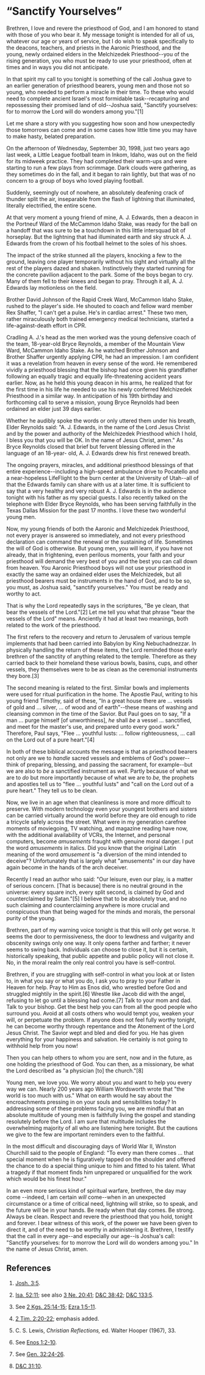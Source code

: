 # “Sanctify Yourselves”

Brethren, I love and revere the priesthood of God, and I am honored to stand
with those of you who bear it. My message tonight is intended for all of us,
whatever our age or years of service, but I do wish to speak specifically to
the deacons, teachers, and priests in the Aaronic Priesthood, and the young,
newly ordained elders in the Melchizedek Priesthood--you of the rising
generation, you who must be ready to use your priesthood, often at times and
in ways you did not anticipate.

In that spirit my call to you tonight is something of the call Joshua gave to
an earlier generation of priesthood bearers, young men and those not so young,
who needed to perform a miracle in their time. To these who would need to
complete ancient Israel's most formidable task--recapturing and repossessing
their promised land of old--Joshua said, "Sanctify yourselves: for to morrow
the Lord will do wonders among you."[1]

Let me share a story with you suggesting how soon and how unexpectedly those
tomorrows can come and in some cases how little time you may have to make
hasty, belated preparation.

On the afternoon of Wednesday, September 30, 1998, just two years ago last
week, a Little League football team in Inkom, Idaho, was out on the field for
its midweek practice. They had completed their warm-ups and were starting to
run a few plays from scrimmage. Dark clouds were gathering, as they sometimes
do in the fall, and it began to rain lightly, but that was of no concern to a
group of boys who loved playing football.

Suddenly, seemingly out of nowhere, an absolutely deafening crack of thunder
split the air, inseparable from the flash of lightning that illuminated,
literally electrified, the entire scene.

At that very moment a young friend of mine, A. J. Edwards, then a deacon in
the Portneuf Ward of the McCammon Idaho Stake, was ready for the ball on a
handoff that was sure to be a touchdown in this little intersquad bit of
horseplay. But the lightning that had illuminated earth and sky struck A. J.
Edwards from the crown of his football helmet to the soles of his shoes.

The impact of the strike stunned all the players, knocking a few to the
ground, leaving one player temporarily without his sight and virtually all the
rest of the players dazed and shaken. Instinctively they started running for
the concrete pavilion adjacent to the park. Some of the boys began to cry.
Many of them fell to their knees and began to pray. Through it all, A. J.
Edwards lay motionless on the field.

Brother David Johnson of the Rapid Creek Ward, McCammon Idaho Stake, rushed to
the player's side. He shouted to coach and fellow ward member Rex Shaffer, "I
can't get a pulse. He's in cardiac arrest." These two men, rather miraculously
both trained emergency medical technicians, started a life-against-death
effort in CPR.

Cradling A. J.'s head as the men worked was the young defensive coach of the
team, 18-year-old Bryce Reynolds, a member of the Mountain View Ward, McCammon
Idaho Stake. As he watched Brother Johnson and Brother Shaffer urgently
applying CPR, he had an impression. I am confident it was a revelation from
heaven in every sense of the word. He remembered vividly a priesthood blessing
that the bishop had once given his grandfather following an equally tragic and
equally life-threatening accident years earlier. Now, as he held this young
deacon in his arms, he realized that for the first time in his life he needed
to use his newly conferred Melchizedek Priesthood in a similar way. In
anticipation of his 19th birthday and forthcoming call to serve a mission,
young Bryce Reynolds had been ordained an elder just 39 days earlier.

Whether he audibly spoke the words or only uttered them under his breath,
Elder Reynolds said: "A. J. Edwards, in the name of the Lord Jesus Christ and
by the power and authority of the Melchizedek Priesthood which I hold, I bless
you that you will be OK. In the name of Jesus Christ, amen." As Bryce Reynolds
closed that brief but fervent blessing offered in the language of an 18-year-
old, A. J. Edwards drew his first renewed breath.

The ongoing prayers, miracles, and additional priesthood blessings of that
entire experience--including a high-speed ambulance drive to Pocatello and a
near-hopeless LifeFlight to the burn center at the University of Utah--all of
that the Edwards family can share with us at a later time. It is sufficient to
say that a very healthy and very robust A. J. Edwards is in the audience
tonight with his father as my special guests. I also recently talked on the
telephone with Elder Bryce Reynolds, who has been serving faithfully in the
Texas Dallas Mission for the past 17 months. I love these two wonderful young
men.

Now, my young friends of both the Aaronic and Melchizedek Priesthood, not
every prayer is answered so immediately, and not every priesthood declaration
can command the renewal or the sustaining of life. Sometimes the will of God
is otherwise. But young men, you will learn, if you have not already, that in
frightening, even perilous moments, your faith and your priesthood will demand
the very best of you and the best you can call down from heaven. You Aaronic
Priesthood boys will not use your priesthood in exactly the same way an
ordained elder uses the Melchizedek, but all priesthood bearers must be
instruments in the hand of God, and to be so, you must, as Joshua said,
"sanctify yourselves." You must be ready and worthy to act.

That is why the Lord repeatedly says in the scriptures, "Be ye clean, that
bear the vessels of the Lord."[2] Let me tell you what that phrase "bear the
vessels of the Lord" means. Anciently it had at least two meanings, both
related to the work of the priesthood.

The first refers to the recovery and return to Jerusalem of various temple
implements that had been carried into Babylon by King Nebuchadnezzar. In
physically handling the return of these items, the Lord reminded those early
brethren of the sanctity of anything related to the temple. Therefore as they
carried back to their homeland these various bowls, basins, cups, and other
vessels, they themselves were to be as clean as the ceremonial instruments
they bore.[3]

The second meaning is related to the first. Similar bowls and implements were
used for ritual purification in the home. The Apostle Paul, writing to his
young friend Timothy, said of these, "In a great house there are ... vessels of
gold and ... silver, ... of wood and of earth"--these means of washing and
cleansing common in the time of the Savior. But Paul goes on to say, "If a man
... purge himself [of unworthiness], _he_ shall _be_ a vessel ... sanctified, and
meet for the master's use, and prepared unto every good work." Therefore, Paul
says, "Flee ... youthful lusts: ... follow righteousness, ... call on the Lord out
of a pure heart."[4]

In both of these biblical accounts the message is that as priesthood bearers
not only are we to _handle_ sacred vessels and emblems of God's power--think
of preparing, blessing, and passing the sacrament, for example--but we are
also to _be_ a sanctified instrument as well. Partly because of what we are to
_do_ but more importantly because of what we are to _be,_ the prophets and
apostles tell us to "flee ... youthful lusts" and "call on the Lord out of a
pure heart." They tell us to be clean.

Now, we live in an age when that cleanliness is more and more difficult to
preserve. With modern technology even your youngest brothers and sisters can
be carried virtually around the world before they are old enough to ride a
tricycle safely across the street. What were in my generation carefree moments
of moviegoing, TV watching, and magazine reading have now, with the additional
availability of VCRs, the Internet, and personal computers, become
_amusements_ fraught with genuine moral danger. I put the word _amusements_ in
italics. Did you know that the original Latin meaning of the word _amusement_
is "a diversion of the mind intended to deceive"? Unfortunately that is
largely what "amusements" in our day have again become in the hands of the
arch deceiver.

Recently I read an author who said: "Our leisure, even our play, is a matter
of serious concern. [That is because] there is no neutral ground in the
universe: every square inch, every split second, is claimed by God and
counterclaimed by Satan."[5] I believe that to be absolutely true, and no such
claiming and counterclaiming anywhere is more crucial and conspicuous than
that being waged for the minds and morals, the personal purity of the young.

Brethren, part of my warning voice tonight is that this will only get worse.
It seems the door to permissiveness, the door to lewdness and vulgarity and
obscenity swings only one way. It only opens farther and farther; it never
seems to swing back. Individuals can choose to close it, but it is certain,
historically speaking, that public appetite and public policy will not close
it. No, in the moral realm the only real control you have is self-control.

Brethren, if you are struggling with self-control in what you look at or
listen to, in what you say or what you do, I ask you to pray to your Father in
Heaven for help. Pray to Him as Enos did, who wrestled before God and
struggled mightily in the spirit.[6] Wrestle like Jacob did with the angel,
refusing to let go until a blessing had come.[7] Talk to your mom and dad.
Talk to your bishop. Get the best help you can from all the good people who
surround you. Avoid at all costs others who would tempt you, weaken your will,
or perpetuate the problem. If anyone does not feel fully worthy tonight, he
can become worthy through repentance and the Atonement of the Lord Jesus
Christ. The Savior wept and bled and died for you. He has given everything for
your happiness and salvation. He certainly is not going to withhold help from
you now!

Then you can help others to whom you are sent, now and in the future, as one
holding the priesthood of God. You can then, as a missionary, be what the Lord
described as "a physician [to] the church."[8]

Young men, we love you. We worry about you and want to help you every way we
can. Nearly 200 years ago William Wordsworth wrote that "the world is too much
with us." What on earth would he say about the encroachments pressing in on
your souls and sensibilities today? In addressing some of these problems
facing you, we are mindful that an absolute multitude of young men is
faithfully living the gospel and standing resolutely before the Lord. I am
sure that multitude includes the overwhelming majority of all who are
listening here tonight. But the cautions we give to the few are important
reminders even to the faithful.

In the most difficult and discouraging days of World War II, Winston Churchill
said to the people of England: "To every man there comes ... that special moment
when he is figuratively tapped on the shoulder and offered the chance to do a
special thing unique to him and fitted to his talent. What a tragedy if that
moment finds him unprepared or unqualified for the work which would be his
finest hour."

In an even more serious kind of spiritual warfare, brethren, the day may come
--indeed, I am certain _will_ come--when in an unexpected circumstance or a
time of critical need, lightning will strike, so to speak, and the future will
be in your hands. Be ready when that day comes. Be strong. Always be clean.
Respect and revere the priesthood that you hold, tonight and forever. I bear
witness of this work, of the power we have been given to direct it, and of the
need to be worthy in administering it. Brethren, I testify that the call in
every age--and especially our age--is Joshua's call: "Sanctify yourselves: for
to morrow the Lord will do wonders among you." In the name of Jesus Christ,
amen.

## References

  1. [Josh. 3:5](https://www.lds.org/scriptures/ot/josh/3.5?lang=eng#4).

  2. [Isa. 52:11](https://www.lds.org/scriptures/ot/isa/52.11?lang=eng#10); see also [3 Ne. 20:41](https://www.lds.org/scriptures/bofm/3-ne/20.41?lang=eng#40); [D&amp;C 38:42](https://www.lds.org/scriptures/dc-testament/dc/38.42?lang=eng#41); [D&amp;C 133:5](https://www.lds.org/scriptures/dc-testament/dc/133.5?lang=eng#4).

  3. See [2 Kgs. 25:14-15](https://www.lds.org/scriptures/ot/2-kgs/25.14-15?lang=eng#13); [Ezra 1:5-11](https://www.lds.org/scriptures/ot/ezra/1.5-11?lang=eng#4).

  4. [2 Tim. 2:20-22](https://www.lds.org/scriptures/nt/2-tim/2.20-22?lang=eng#19); emphasis added.

  5. C. S. Lewis, _Christian Reflections,_ ed. Walter Hooper (1967), 33.

  6. See [Enos 1:2-10](https://www.lds.org/scriptures/bofm/enos/1.2-10?lang=eng#1).

  7. See [Gen. 32:24-26](https://www.lds.org/scriptures/ot/gen/32.24-26?lang=eng#23).

  8. [D&amp;C 31:10](https://www.lds.org/scriptures/dc-testament/dc/31.10?lang=eng#9).

